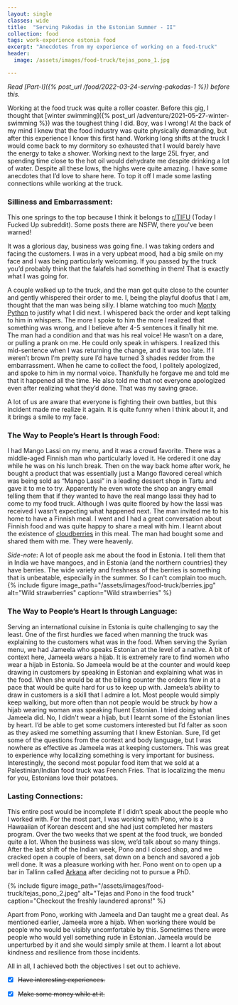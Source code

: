 ```yaml
---
layout: single
classes: wide
title:  "Serving Pakodas in the Estonian Summer - II"
collection: food
tags: work-experience estonia food
excerpt: "Anecdotes from my experience of working on a food-truck"
header:
  image: /assets/images/food-truck/tejas_pono_1.jpg

---
```

*Read [Part-I]({% post_url /food/2022-03-24-serving-pakodas-1 %}) before this.*

Working at the food truck was quite a roller coaster. Before this gig, I thought that [winter swimming]({% post_url /adventure/2021-05-27-winter-swimming %}) was the toughest thing I did. Boy, was I wrong! At the back of my mind I knew that the food industry was quite physically demanding, but after this experience I know this first hand. Working long shifts at the truck I would come back to my dormitory so exhausted that I would barely have the energy to take a shower. Working next to the large 25L fryer, and spending time close to the hot oil would dehydrate me despite drinking a lot of water. Despite all these lows, the highs were quite amazing. I have some anecdotes that I’d love to share here. To top it off I made some lasting connections while working at the truck.

### Silliness and Embarrassment:
This one springs to the top because I think it belongs to [r/TIFU](https://www.reddit.com/r/tifu/) (Today I Fucked Up subreddit). Some posts there are NSFW, there you've been warned!

It was a glorious day, business was going fine. I was taking orders and facing the customers. I was in a very upbeat mood, had a big smile on my face and I was being particularly welcoming. If you passed by the truck you’d probably think that the falafels had something in them! That is exactly what I was going for.

A couple walked up to the truck, and the man got quite close to the counter and gently whispered their order to me. I, being the playful doofus that I am, thought that the man was being silly. I blame watching too much [Monty Python](https://en.wikipedia.org/wiki/Monty_Python) to justify what I did next. I whispered back the order and kept talking to him in whispers. The more I spoke to him the more I realized that something was wrong, and I believe after 4-5 sentences it finally hit me. The man had a condition and that was his real voice! He wasn’t on a dare, or pulling a prank on me. He could only speak in whispers. I realized this mid-sentence when I was returning the change, and it was too late. If I weren’t brown I’m pretty sure I’d have turned 3 shades redder from the embarrassment. When he came to collect the food, I politely apologized, and spoke to him in my normal voice. Thankfully he forgave me and told me that it happened all the time. He also told me that not everyone apologized even after realizing what they’d done. That was my saving grace.

A lot of us are aware that everyone is fighting their own battles, but this incident made me realize it again. It is quite funny when I think about it, and it brings a smile to my face.

### The Way to People’s Heart Is through Food:
I had Mango Lassi on my menu, and it was a crowd favorite. There was a middle-aged Finnish man who particularly loved it. He ordered it one day while he was on his lunch break. Then on the way back home after work, he bought a product that was essentially just a Mango flavored cereal which was being sold as “Mango Lassi” in a leading dessert shop in Tartu and gave it to me to try. Apparently he even wrote the shop an angry email telling them that if they wanted to have the real mango lassi they had to come to my food truck. Although I was quite floored by how the lassi was received I wasn’t expecting what happened next. The man invited me to his home to have a Finnish meal. I went and I had a great conversation about Finnish food and was quite happy to share a meal with him. I learnt about the existence of [cloudberries](https://en.wikipedia.org/wiki/Rubus_chamaemorus) in this meal. The man had bought some and shared them with me. They were heavenly.

*Side-note*:
A lot of people ask me about the food in Estonia. I tell them that in India we have mangoes, and in Estonia (and the northern countries) they have berries. The wide variety and freshness of the berries is something that is unbeatable, especially in the summer. So I can't complain too much.
{% include figure image_path="/assets/images/food-truck/berries.jpg" alt="Wild strawberries" caption="Wild strawberries" %}

### The Way to People’s Heart Is through Language:
Serving an international cuisine in Estonia is quite challenging to say the least. One of the first hurdles we faced when manning the truck was explaining to the customers what was in the food. When serving the Syrian menu, we had Jameela who speaks Estonian at the level of a native. A bit of context here, Jameela wears a hijab. It is extremely rare to find women who wear a hijab in Estonia. So Jameela would be at the counter and would keep drawing in customers by speaking in Estonian and explaining what was in the food. When she would be at the billing counter the orders flew in at a pace that would be quite hard for us to keep up with. Jameela’s ability to draw in customers is a skill that I admire a lot. Most people would simply keep walking, but more often than not people would be struck by how a hijab wearing woman was speaking fluent Estonian. I tried doing what Jameela did. No, I didn't wear a hijab, but I learnt some of the Estonian lines by heart. I’d be able to get some customers interested but I’d falter as soon as they asked me something assuming that I knew Estonian. Sure, I’d get some of the questions from the context and body language, but I was nowhere as effective as Jameela was at keeping customers. This was great to experience why localizing something is very important for business. Interestingly, the second most popular food item that we sold at a Palestinian/Indian food truck was French Fries. That is localizing the menu for you, Estonians love their potatoes.

### Lasting Connections:
This entire post would be incomplete if I didn’t speak about the people who I worked with. For the most part, I was working with Pono, who is a Hawaaiian of Korean descent and she had just completed her masters program. Over the two weeks that we spent at the food truck, we bonded quite a lot. When the business was slow, we’d talk about so many things. After the last shift of the Indian week, Pono and I closed shop, and we cracked open a couple of beers, sat down on a bench and savored a job well done. It was a pleasure working with her. Pono went on to open up a bar in Tallinn called [Arkana](https://www.facebook.com/arkana.tallinn) after deciding not to pursue a PhD.

{% include figure image_path="/assets/images/food-truck/tejas_pono_2.jpeg" alt="Tejas and Pono in the food truck" caption="Checkout the freshly laundered aprons!" %}

Apart from Pono, working with Jameela and Dan taught me a great deal. As mentioned earlier, Jameela wore a hijab. When working there would be people who would be visibly uncomfortable by this. Sometimes there were people who would yell something rude in Estonian. Jameela would be unperturbed by it and she would simply smile at them. I learnt a lot about kindness and resilience from those incidents.

All in all, I achieved both the objectives I set out to achieve.

- [x] ~~Have interesting experiences.~~
- [x] ~~Make some money while at it.~~


